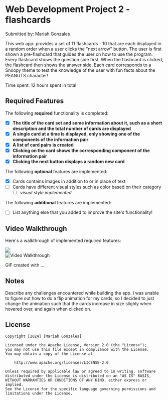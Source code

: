 # Web Development Project 2 - flashcards

Submitted by: Mariah Gonzales

This web app: provides a set of 11 flashcards - 10 that are each displayed in a random order when a user clicks the "next arrow" button. The user is first shown a pre-flashcard that guides the user on how to use the program. Every flashcard shows the question side first. When the flashcard is clicked, the flashcard then shows the answer side. Each card corresponds to a Snoopy theme to test the knowledge of the user with fun facts about the PEANUTS character!

Time spent: 12 hours spent in total

## Required Features

The following **required** functionality is completed:

- [x] **The title of the card set and some information about it, such as a short description and the total number of cards are displayed**
- [x] **A single card at a time is displayed, only showing one of the components of the information pair**
- [x] **A list of card pairs is created**
- [x] **Clicking on the card shows the corresponding component of the information pair**
- [x] **Clicking the next button displays a random new card**

The following **optional** features are implemented:

- [x] Cards contains images in addition to or in place of text
- [ ] Cards have different visual styles such as color based on their category
  - [ ] *visual style implemented*

The following **additional** features are implemented:

* [ ] List anything else that you added to improve the site's functionality!

## Video Walkthrough

Here's a walkthrough of implemented required features:

<div>
    <a href="https://www.loom.com/share/87b39c7f9e324fdd984c7440ce524dcf">
    </a>
    <a href="https://www.loom.com/share/87b39c7f9e324fdd984c7440ce524dcf">
      <img style="max-width:300px;" src="https://cdn.loom.com/sessions/thumbnails/87b39c7f9e324fdd984c7440ce524dcf-with-play.gif">
    </a>
  </div>

<img src='http://i.imgur.com/link/to/your/gif/file.gif' title='Video Walkthrough' width='' alt='Video Walkthrough' />

<!-- Replace this with whatever GIF tool you used! -->
GIF created with ...  
<!-- Recommended tools:
[Kap](https://getkap.co/) for macOS
[ScreenToGif](https://www.screentogif.com/) for Windows
[peek](https://github.com/phw/peek) for Linux. -->

## Notes

Describe any challenges encountered while building the app.
I was unable to figure out how to do a flip animation for my cards, so I decided to just change the animation such that the cards increase in size slighly when hovered over, and again when clicked on.

## License

    Copyright [2024] [Mariah Gonzales]

    Licensed under the Apache License, Version 2.0 (the "License");
    you may not use this file except in compliance with the License.
    You may obtain a copy of the License at

        http://www.apache.org/licenses/LICENSE-2.0

    Unless required by applicable law or agreed to in writing, software
    distributed under the License is distributed on an "AS IS" BASIS,
    WITHOUT WARRANTIES OR CONDITIONS OF ANY KIND, either express or implied.
    See the License for the specific language governing permissions and
    limitations under the License.